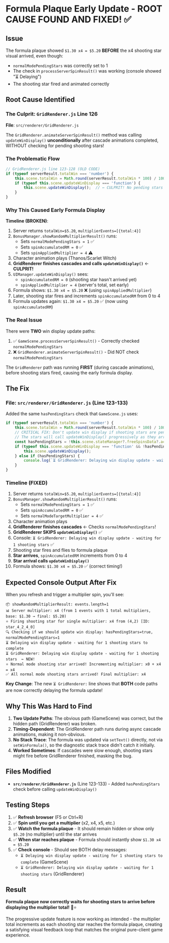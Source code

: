 # Formula Plaque Early Update - ROOT CAUSE FOUND AND FIXED! ✅

## Issue
The formula plaque showed `$1.30 x4 = $5.20` **BEFORE** the x4 shooting star visual arrived, even though:
- `normalModePendingStars` was correctly set to 1
- The check in `processServerSpinResult()` was working (console showed "⏳ Delaying")
- The shooting star fired and animated correctly

## Root Cause Identified

### The Culprit: `GridRenderer.js` Line 126

**File**: `src/renderer/GridRenderer.js`

The `GridRenderer.animateServerSpinResult()` method was calling `updateWinDisplay()` **unconditionally** after cascade animations completed, WITHOUT checking for pending shooting stars!

### The Problematic Flow

```javascript
// GridRenderer.js line 123-128 (OLD CODE)
if (typeof serverResult.totalWin === 'number') {
    this.scene.totalWin = Math.round(serverResult.totalWin * 100) / 100;
    if (typeof this.scene.updateWinDisplay === 'function') {
        this.scene.updateWinDisplay();  // ← CULPRIT! No pending stars check!
    }
}
```

### Why This Caused Early Formula Display

**Timeline (BROKEN)**:
1. Server returns `totalWin=$5.20`, `multiplierEvents=[{total:4}]`
2. `BonusManager.showRandomMultiplierResult()` runs:
   - Sets `normalModePendingStars = 1` ✅
   - Sets `spinAccumulatedRM = 0` ✅
   - Sets `spinAppliedMultiplier = 4` ⚠️
3. Character animation plays (Thanos/Scarlet Witch)
4. **GridRenderer finishes cascades and calls `updateWinDisplay()`** ← **CULPRIT!**
5. `UIManager.updateWinDisplay()` sees:
   - `spinAccumulatedRM = 0` (shooting star hasn't arrived yet)
   - `spinAppliedMultiplier = 4` (server's total, set early)
6. Formula shows: `$1.30 x4 = $5.20` ❌ (using `spinAppliedMultiplier`)
7. Later, shooting star fires and increments `spinAccumulatedRM` from 0 to 4
8. Formula updates again: `$1.30 x4 = $5.20` ✅ (now using `spinAccumulatedRM`)

### The Real Issue

There were **TWO** win display update paths:
1. ✅ `GameScene.processServerSpinResult()` - Correctly checked `normalModePendingStars`
2. ❌ `GridRenderer.animateServerSpinResult()` - Did NOT check `normalModePendingStars`

The `GridRenderer` path was running **FIRST** (during cascade animations), before shooting stars fired, causing the early formula display.

## The Fix

### File: `src/renderer/GridRenderer.js` (Line 123-133)

Added the same `hasPendingStars` check that `GameScene.js` uses:

```javascript
if (typeof serverResult.totalWin === 'number') {
    this.scene.totalWin = Math.round(serverResult.totalWin * 100) / 100;
    // CRITICAL FIX: Don't update win display if shooting stars are pending (normal mode)
    // The stars will call updateWinDisplay() progressively as they arrive
    const hasPendingStars = !this.scene.stateManager?.freeSpinsData?.active && (this.scene.normalModePendingStars || 0) > 0;
    if (typeof this.scene.updateWinDisplay === 'function' && !hasPendingStars) {
        this.scene.updateWinDisplay();
    } else if (hasPendingStars) {
        console.log(`⏳ GridRenderer: Delaying win display update - waiting for ${this.scene.normalModePendingStars} shooting stars`);
    }
}
```

### Timeline (FIXED)

1. Server returns `totalWin=$5.20`, `multiplierEvents=[{total:4}]`
2. `BonusManager.showRandomMultiplierResult()` runs:
   - Sets `normalModePendingStars = 1` ✅
   - Sets `spinAccumulatedRM = 0` ✅
   - Sets `normalModeTargetMultiplier = 4` ✅
3. Character animation plays
4. **GridRenderer finishes cascades** ← Checks `normalModePendingStars`!
5. **GridRenderer SKIPS `updateWinDisplay()`** ✅
6. Console: `⏳ GridRenderer: Delaying win display update - waiting for 1 shooting stars` ✅
7. Shooting star fires and flies to formula plaque
8. **Star arrives**, `spinAccumulatedRM` increments from 0 to 4
9. **Star arrival calls `updateWinDisplay()`**
10. Formula shows: `$1.30 x4 = $5.20` ✅ (correct timing!)

## Expected Console Output After Fix

When you refresh and trigger a multiplier spin, you'll see:

```
📦 showRandomMultiplierResult: events.length=1
📊 Server multiplier: x4 (from 1 events with 1 total multipliers, base: $1.30 → final: $5.20)
⭐ Firing shooting star for single multiplier: x4 from (4,2) [ID: star_4_2_4_0]
🔍 Checking if we should update win display: hasPendingStars=true, normalModePendingStars=1
⏳ Delaying win display update - waiting for 1 shooting stars to complete
⏳ GridRenderer: Delaying win display update - waiting for 1 shooting stars  ← NEW!
⭐ Normal mode shooting star arrived! Incrementing multiplier: x0 + x4 = x4
✅ All normal mode shooting stars arrived! Final multiplier: x4
```

**Key Change**: The new `⏳ GridRenderer:` line shows that **BOTH** code paths are now correctly delaying the formula update!

## Why This Was Hard to Find

1. **Two Update Paths**: The obvious path (GameScene) was correct, but the hidden path (GridRenderer) was broken.
2. **Timing-Dependent**: The GridRenderer path runs during async cascade animations, making it non-obvious.
3. **No Stack Trace**: The formula was updated via `setText()` directly, not via `setWinFormula()`, so the diagnostic stack trace didn't catch it initially.
4. **Worked Sometimes**: If cascades were slow enough, shooting stars might fire before GridRenderer finished, masking the bug.

## Files Modified

- **`src/renderer/GridRenderer.js`** (Line 123-133) - Added `hasPendingStars` check before calling `updateWinDisplay()`

## Testing Steps

1. ✅ **Refresh browser** (F5 or Ctrl+R)
2. ✅ **Spin until you get a multiplier** (x2, x4, x5, etc.)
3. ✅ **Watch the formula plaque** - It should remain hidden or show only `$5.20` (no multiplier) until the star arrives
4. ✅ **When star reaches plaque** - Formula should instantly show `$1.30 x4 = $5.20`
5. ✅ **Check console** - Should see BOTH delay messages:
   - `⏳ Delaying win display update - waiting for 1 shooting stars to complete` (GameScene)
   - `⏳ GridRenderer: Delaying win display update - waiting for 1 shooting stars` (GridRenderer)

## Result

**Formula plaque now correctly waits for shooting stars to arrive before displaying the multiplier total!** 🎯⭐

The progressive update feature is now working as intended - the multiplier total increments as each shooting star reaches the formula plaque, creating a satisfying visual feedback loop that matches the original pure-client game experience.

